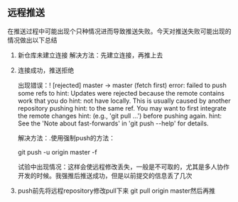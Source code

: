 ## 远程推送
在推送过程中可能出现个只种情况进而导致推送失败。今天对推送失败可能出现的情况做出以下总结

1. 新仓库未建立连接
  解决方法：先建立连接，再推上去
2. 连接成功，推送拒绝                            

	出现错误：! [rejected]        master -> master (fetch first)
	error: failed to push some refs to
	hint: Updates were rejected because the remote contains work that you do
	hint: not have locally. This is usually caused by another repository pushing
	hint: to the same ref. You may want to first integrate the remote changes
	hint: (e.g., 'git pull ...') before pushing again.
	hint: See the 'Note about fast-forwards' in 'git push --help' for details.            
	
 	解决方法：.使用强制push的方法：                
 
 	git push -u origin master -f               
 
	试验中出现情况：这样会使远程修改丢失，一般是不可取的，尤其是多人协作开发的时候。我强推后推送成功，但是以前提交的信息丢了几次               

3. push前先将远程repository修改pull下来
	git pull origin master然后再推
